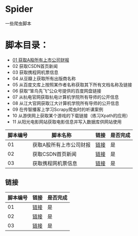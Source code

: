 # Spider

一些爬虫脚本

# 脚本目录：
* [01 获取A股所有上市公司财报](#1)
* 02 获取CSDN首页新闻
* 03 获取携程网机票信息
* 04 从豆瓣上获取所有出版商名称
* 05 从百度文库上按照某作者名称获取其下所有文档名称及链接
* 06 获取“笨鸟先飞”公众号提供的百度网盘链接
* 07 从杭电官网获取杭电计算机学院所有导师的公开信息
* 08 从江大官网获取江大计算机学院所有导师的公开信息
* 09 在传智播客上学习Scrapy爬虫时的听课案例
* 10 从游侠网上获取某个游戏的下载链接（练习Xpath的应用）
* 11 从阳光电影网站获取电影信息并写入数据库供网站使用
  
| 脚本编号 | 脚本名称                | 链接      | 是否完成 |
| -------- | ----------------------- | --------- | -------- |
| 01       | 获取A股所有上市公司财报 | [链接][1] | 是       |
| 02       | 获取CSDN首页新闻        | [链接][2] | 是       |
| 03       | 获取携程网机票信息      | [链接][3] | 是       |

## 链接
| 脚本编号         | 链接      | 是否完成 |
| ---------------- | --------- | -------- |
| <a id="1">01</a> | [链接][1] | 是       |
| 02               | [链接][2] | 是       |
| 03               | [链接][3] | 是       |

[1]:https://github.com/jklf5/Spider/tree/master/Corporate_Financial_Reporting_for_Shanghai_and_Shenzhen_A_Shares "获取A股所有上市公司财报"
[2]:https://github.com/jklf5/Spider/tree/master/csdnSpider_Normal "获取CSDN首页新闻"
[3]:https://github.com/jklf5/Spider/tree/master/ctripSpider_Normal "获取携程网机票信息"